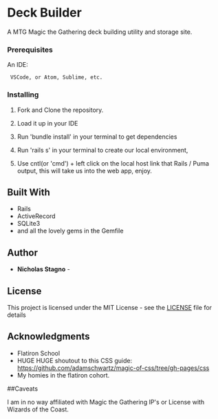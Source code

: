 # Deck Builder

A MTG Magic the Gathering deck building utility and storage site. 


### Prerequisites

An IDE:

     VSCode, or Atom, Sublime, etc.

### Installing

1. Fork and Clone the repository.

2. Load it up in your IDE

3. Run 'bundle install' in your terminal to get dependencies

4. Run 'rails s' in your terminal to create our local environment,
 
5. Use cntl(or 'cmd') + left click on the local host link that Rails / Puma output, this will take us into the web app, enjoy. 


## Built With

  - Rails
  - ActiveRecord
  - SQLite3
  - and all the lovely gems in the Gemfile

## Author

  - **Nicholas Stagno** - 
    

## License

This project is licensed under the MIT License - see the [LICENSE](LICENSE) file for details

## Acknowledgments

  - Flatiron School
  - HUGE HUGE shoutout to this CSS guide: https://github.com/adamschwartz/magic-of-css/tree/gh-pages/css
  - My homies in the flatiron cohort.
 
 ##Caveats
 
 I am in no way affiliated with Magic the Gathering IP's or License with Wizards of the Coast.
 
 
